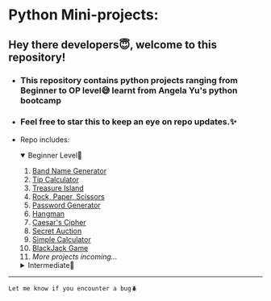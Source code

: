 # Python Mini-projects:

## Hey there developers😇, welcome to this repository!
- ###  This repository contains python projects ranging from Beginner to OP level😅 learnt from Angela Yu's python bootcamp
- ### Feel free to star this to keep an eye on repo updates.✨  
- Repo includes:
    <details open>
        <summary>Beginner Level🐣</summary>
        <ol>
        <li>
            <a href="https://github.com/SlowFlash22/Python-Mini-Projects/tree/master/1.Band_Name_generator">
                Band Name Generator
            </a>
        </li>
        <li>
            <a href="https://github.com/SlowFlash22/Python-Mini-Projects/tree/master/2.Tip_Calculator">
                Tip Calculator
            </a>
        </li>
        <li>
            <a href="https://github.com/SlowFlash22/Python-Mini-Projects/tree/master/3.Treasure_Island">
                Treasure Island
            </a>
        </li>                    
        <li>
            <a href="https://github.com/SlowFlash22/Python-Mini-Projects/tree/master/4.%20Rock%2C%20Paper%2C%20Scissors">
                Rock, Paper, Scissors
            </a>
        </li> 
        <li>
            <a href="https://github.com/SlowFlash22/Python-Mini-Projects/tree/master/5.%20Password%20Generator">
                Password Generator
            </a>
        </li> 
        <li>
            <a href="https://github.com/SlowFlash22/Python-Mini-Projects/tree/master/6.%20Hangman">
                Hangman
            </a>
        </li> 
        <li>
            <a href="https://github.com/SlowFlash22/Python-Mini-Projects/tree/master/7.%20Caesar's%20Cipher">
                Caesar's Cipher
            </a>
        </li>         
        <li>
            <a href="https://github.com/SlowFlash22/Python-Mini-Projects/tree/master/8.%20Secret%20Auction">
                Secret Auction
            </a>
        </li> 
        <li>
            <a href="https://github.com/SlowFlash22/Python-Mini-Projects/tree/master/9.%20Simple%20Calculator">
                Simple Calculator
            </a>
        </li>
        <li>
            <a href="https://github.com/SlowFlash22/Python-Mini-Projects/tree/master/10.%20BlackJack">
                BlackJack Game
            </a>
        </li>
        <li>
            <i>More projects incoming...</i>
        </li>
    </details>

    <details>
        <summary>Intermediate🐤</summary>

        This Repo's owner still in beginner phase, try after sometime and you'll see some content here.

    </details>

---  

```Let me know if you encounter a bug🪲 ```
